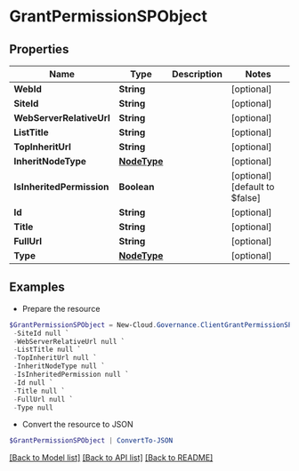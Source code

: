 # GrantPermissionSPObject
## Properties

Name | Type | Description | Notes
------------ | ------------- | ------------- | -------------
**WebId** | **String** |  | [optional] 
**SiteId** | **String** |  | [optional] 
**WebServerRelativeUrl** | **String** |  | [optional] 
**ListTitle** | **String** |  | [optional] 
**TopInheritUrl** | **String** |  | [optional] 
**InheritNodeType** | [**NodeType**](NodeType.md) |  | [optional] 
**IsInheritedPermission** | **Boolean** |  | [optional] [default to $false]
**Id** | **String** |  | [optional] 
**Title** | **String** |  | [optional] 
**FullUrl** | **String** |  | [optional] 
**Type** | [**NodeType**](NodeType.md) |  | [optional] 

## Examples

- Prepare the resource
```powershell
$GrantPermissionSPObject = New-Cloud.Governance.ClientGrantPermissionSPObject  -WebId null `
 -SiteId null `
 -WebServerRelativeUrl null `
 -ListTitle null `
 -TopInheritUrl null `
 -InheritNodeType null `
 -IsInheritedPermission null `
 -Id null `
 -Title null `
 -FullUrl null `
 -Type null
```

- Convert the resource to JSON
```powershell
$GrantPermissionSPObject | ConvertTo-JSON
```

[[Back to Model list]](../README.md#documentation-for-models) [[Back to API list]](../README.md#documentation-for-api-endpoints) [[Back to README]](../README.md)

